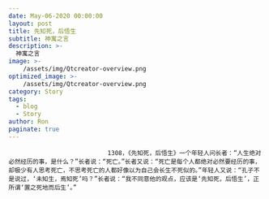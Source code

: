 ```yaml
---
date: May-06-2020 00:00:00
layout: post
title: 先知死，后悟生
subtitle: 神寓之言
description: >-
  神寓之言
image: >-
    /assets/img/Qtcreator-overview.png
optimized_image: >-
    /assets/img/Qtcreator-overview.png
category: Story
tags:
  - blog
  - Story
author: Ron
paginate: true
---
```


							　　1308，《先知死，后悟生》一个年轻人问长者：“人生绝对必然经历的事，是什么？”长者说：“死亡。”长者又说：“死亡是每个人都绝对必然要经历的事，却极少有人思考死亡，不思考死亡的人都好像以为自己会长生不死似的。”年轻人又说：“孔子不是说过，‘未知生，焉知死’吗？”长者说：“我不同意他的观点，应该是‘先知死，后悟生’，正所谓‘置之死地而后生’。”
							
							
						